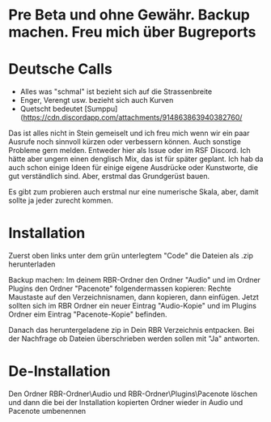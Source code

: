 # Pre Beta und ohne Gewähr. Backup machen. Freu mich über Bugreports

# Deutsche Calls
- Alles was "schmal" ist bezieht sich auf die Strassenbreite
- Enger, Verengt usw. bezieht sich auch Kurven
- Quetscht bedeutet [Sumppu](https://cdn.discordapp.com/attachments/914863863940382760/
  

Das ist alles nicht in Stein gemeiselt und ich freu mich wenn wir ein paar Ausrufe noch sinnvoll kürzen oder verbessern können. Auch sonstige Probleme gern melden. Entweder hier als Issue oder im RSF Discord. Ich hätte aber ungern einen denglisch Mix, das ist für später geplant. Ich hab da auch schon einige Ideen für einige eigene Ausdrücke oder Kunstworte, die gut verständlich sind. Aber, erstmal das Grundgerüst bauen.

Es gibt zum probieren auch erstmal nur eine numerische Skala, aber, damit sollte ja jeder zurecht kommen.

# Installation
Zuerst oben links unter dem grün unterlegtem "Code" die Dateien als .zip herunterladen

Backup machen: Im deinem RBR-Ordner den Ordner "Audio" und im Ordner Plugins den Ordner "Pacenote" folgendermassen kopieren: Rechte Maustaste auf den Verzeichnisnamen, dann kopieren, dann einfügen. Jetzt sollten sich im RBR Ordner ein neuer Eintrag "Audio-Kopie" und im Plugins Ordner eim Eintrag "Pacenote-Kopie" befinden.

Danach das heruntergeladene zip in Dein RBR Verzeichnis entpacken. Bei der Nachfrage ob Dateien überschrieben werden sollen mit "Ja" antworten.

# De-Installation
Den Ordner RBR-Ordner\Audio und RBR-Ordner\Plugins\Pacenote löschen und dann die bei der Installation kopierten Ordner wieder in Audio und Pacenote umbenennen

